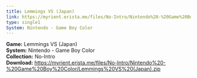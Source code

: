 ```yaml
---
title: Lemmings VS (Japan)
link: https://myrient.erista.me/files/No-Intro/Nintendo%20-%20Game%20Boy%20Color/Lemmings%20VS%20(Japan).zip
type: single1
System: Nintendo - Game Boy Color
---
```

<b>Game:</b> Lemmings VS (Japan)<br>
<b>System:</b> Nintendo - Game Boy Color<br>
<b>Collection:</b> No-Intro<br>
<b>Download:</b> https://myrient.erista.me/files/No-Intro/Nintendo%20-%20Game%20Boy%20Color/Lemmings%20VS%20(Japan).zip
